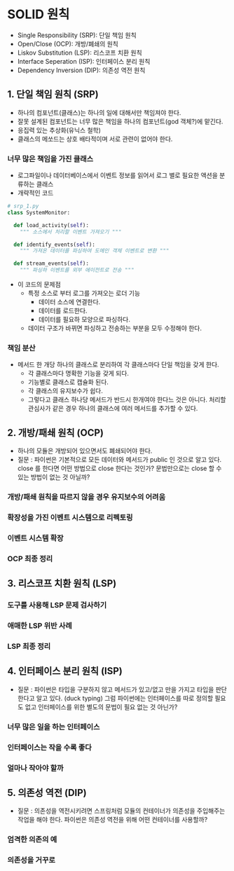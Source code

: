 # SOLID 원칙

* Single Responsibility (SRP): 단일 책임 원칙
* Open/Close (OCP): 개방/폐쇄의 원칙
* Liskov Substitution (LSP): 리스코프 치환 원칙
* Interface Seperation (ISP): 인터페이스 분리 원칙
* Dependency Inversion (DIP): 의존성 역전 원칙

## 1. 단일 책임 원칙 (SRP)

* 하나의 컴포넌트(클래스)는 하나의 일에 대해서만 책임져야 한다.
* 잘못 설계된 컴포넌트는 너무 많은 책임을 하나의 컴포넌트(god 객체?)에 맡긴다.
* 응집력 있는 추상화(유닉스 철학)
* 클래스의 메쏘드는 상호 배타적이며 서로 관련이 없어야 한다.

### 너무 많은 책임을 가진 클래스

* 로그파일이나 데이터베이스에서 이벤트 정보를 읽어서 로그 별로 필요한 액션을 분류하는 클래스
* 개략적인 코드

``` python
# srp_1.py
class SystemMonitor:

  def load_activity(self):
    """ 소스에서 처리할 이벤트 가져오기 """

  def identify_events(self):
    """ 가져온 데이터를 파싱하여 도메인 객체 이벤트로 변환 """

  def stream_events(self):
    """ 파싱하 이벤트를 외부 에이전트로 전송 """
```

* 이 코드의 문제점
  * 특정 소스로 부터 로그를 가져오는 로더 기능
    * 데이터 소스에 연결한다.
    * 데이터를 로드한다.
    * 데이터를 필요하 모양으로 파싱하다.
  * 데이터 구조가 바뀌면 파싱하고 전송하는 부분을 모두 수정해야 한다.

### 책임 분산

* 메서드 한 개당 하나의 클래스로 분리하여 각 클래스마다 단일 책임을 갖게 한다.
  * 각 클래스마다 명확한 기능을 갖게 되다.
  * 기능별로 클래스로 캡슐화 된다.
  * 각 클래스의 유지보수가 쉽다.
  * 그렇다고 클래스 하나당 메서드가 반드시 한개여야 한다느 것은 아니다. 처리할 관심사가 같은 경우 하나의 클래스에 여러 메서드를 추가할 수 있다.

## 2. 개방/패쇄 원칙 (OCP)

* 하나의 모듈은 개방되어 있으면서도 폐쇄되어야 한다.
* 질문 : 파이썬은 기본적으로 모든 데이터와 메서드가 public 인 것으로 알고 있다. close 를 한다면 어떤 방법으로 close 한다는 것인가? 문법만으로는 close 할 수 있는 방법이 없는 것 아닐까?

### 개방/패쇄 원칙을 따르지 않을 경우 유지보수의 어려움

### 확장성을 가진 이벤트 시스템으로 리펙토링

### 이벤트 시스템 확장

### OCP 최종 정리

## 3. 리스코프 치환 원칙 (LSP)

### 도구를 사용해 LSP 문제 검사하기

### 애매한 LSP 위반 사례

### LSP 최종 정리

## 4. 인터페이스 분리 원칙 (ISP)

* 질문 : 파이썬은 타입을 구분하지 않고 메서드가 있고/없고 만을 가지고 타입을 판단한다고 알고 있다. (duck typing) 그럼 파이썬에는 인터페이스를 따로 정의할 필요도 없고 인터페이스를 위한 별도의 문법이 필요 없는 것 아닌가?

### 너무 많은 일을 하는 인터페이스

### 인터페이스는 작을 수록 좋다

### 얼마나 작아야 할까

## 5. 의존성 역전 (DIP)

* 질문 : 의존성을 역전시키려면 스프링처럼 모듈의 컨테이너가 의존성을 주입해주는 작업을 해야 한다. 파이썬은 의존성 역전을 위해 어떤 컨테이너를 사용할까?

### 엄격한 의존의 예

### 의존성을 거꾸로
